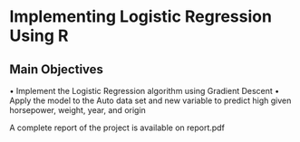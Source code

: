 # Implementing Logistic Regression Using R

## Main Objectives
• Implement the Logistic Regression algorithm using Gradient Descent
• Apply the model to the Auto data set and new variable to predict high given horsepower, weight,
year, and origin

A complete report of the project is available on report.pdf 

